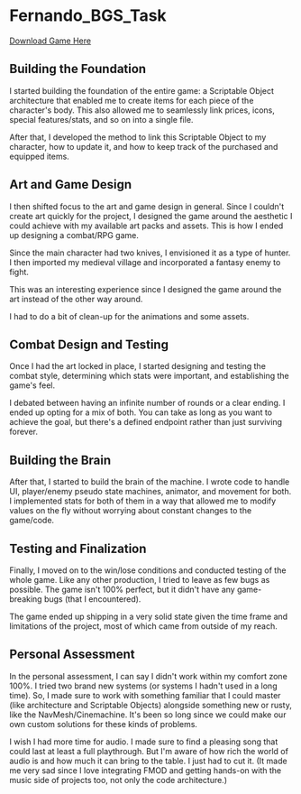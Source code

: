 # Fernando_BGS_Task

[Download Game Here](https://fernando747.itch.io/ninja-ch)

## Building the Foundation
I started building the foundation of the entire game: a Scriptable Object architecture that enabled me to create items for each piece of the character's body. This also allowed me to seamlessly link prices, icons, special features/stats, and so on into a single file.

After that, I developed the method to link this Scriptable Object to my character, how to update it, and how to keep track of the purchased and equipped items.

## Art and Game Design
I then shifted focus to the art and game design in general. Since I couldn't create art quickly for the project, I designed the game around the aesthetic I could achieve with my available art packs and assets. This is how I ended up designing a combat/RPG game.

Since the main character had two knives, I envisioned it as a type of hunter. I then imported my medieval village and incorporated a fantasy enemy to fight.

This was an interesting experience since I designed the game around the art instead of the other way around.

I had to do a bit of clean-up for the animations and some assets.

## Combat Design and Testing
Once I had the art locked in place, I started designing and testing the combat style, determining which stats were important, and establishing the game's feel.

I debated between having an infinite number of rounds or a clear ending. I ended up opting for a mix of both. You can take as long as you want to achieve the goal, but there's a defined endpoint rather than just surviving forever.

## Building the Brain
After that, I started to build the brain of the machine. I wrote code to handle UI, player/enemy pseudo state machines, animator, and movement for both. I implemented stats for both of them in a way that allowed me to modify values on the fly without worrying about constant changes to the game/code.

## Testing and Finalization

Finally, I moved on to the win/lose conditions and conducted testing of the whole game. Like any other production, I tried to leave as few bugs as possible. The game isn't 100% perfect, but it didn't have any game-breaking bugs (that I encountered).

The game ended up shipping in a very solid state given the time frame and limitations of the project, most of which came from outside of my reach.

## Personal Assessment
In the personal assessment, I can say I didn't work within my comfort zone 100%. I tried two brand new systems (or systems I hadn't used in a long time). So, I made sure to work with something familiar that I could master (like architecture and Scriptable Objects) alongside something new or rusty, like the NavMesh/Cinemachine. It's been so long since we could make our own custom solutions for these kinds of problems.

I wish I had more time for audio. I made sure to find a pleasing song that could last at least a full playthrough. But I'm aware of how rich the world of audio is and how much it can bring to the table. I just had to cut it. (It made me very sad since I love integrating FMOD and getting hands-on with the music side of projects too, not only the code architecture.)